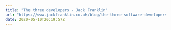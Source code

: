 ```yaml
---
title: "The three developers - Jack Franklin"
url: "https://www.jackfranklin.co.uk/blog/the-three-software-developers/"
date: 2020-05-10T20:19:57Z
---
```

